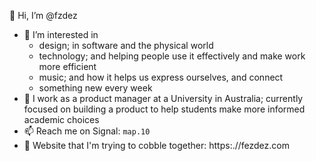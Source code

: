 👋 Hi, I’m @fzdez

- 👀 I’m interested in
	- design; in software and the physical world
  - technology; and helping people use it effectively and make work more efficient
  - music; and how it helps us express ourselves, and connect
  - something new every week
- 🌱 I work as a product manager at a University in Australia; currently focused on building a product to help students make more informed academic choices
- 📫 Reach me on Signal: `map.10`
- 💾 Website that I'm trying to cobble together: https:.//fezdez.com

<!---
fzdez/fzdez is a ✨ special ✨ repository because its `README.md` (this file) appears on your GitHub profile.
You can click the Preview link to take a look at your changes.
--->
